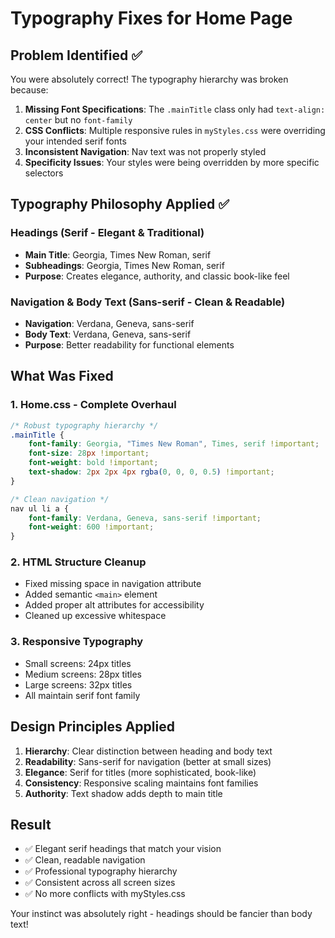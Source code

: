 # Typography Fixes for Home Page

## Problem Identified ✅
You were absolutely correct! The typography hierarchy was broken because:

1. **Missing Font Specifications**: The `.mainTitle` class only had `text-align: center` but no `font-family`
2. **CSS Conflicts**: Multiple responsive rules in `myStyles.css` were overriding your intended serif fonts
3. **Inconsistent Navigation**: Nav text was not properly styled
4. **Specificity Issues**: Your styles were being overridden by more specific selectors

## Typography Philosophy Applied ✅

### Headings (Serif - Elegant & Traditional)
- **Main Title**: Georgia, Times New Roman, serif
- **Subheadings**: Georgia, Times New Roman, serif
- **Purpose**: Creates elegance, authority, and classic book-like feel

### Navigation & Body Text (Sans-serif - Clean & Readable)
- **Navigation**: Verdana, Geneva, sans-serif  
- **Body Text**: Verdana, Geneva, sans-serif
- **Purpose**: Better readability for functional elements

## What Was Fixed

### 1. **Home.css - Complete Overhaul**
```css
/* Robust typography hierarchy */
.mainTitle {
    font-family: Georgia, "Times New Roman", Times, serif !important;
    font-size: 28px !important;
    font-weight: bold !important;
    text-shadow: 2px 2px 4px rgba(0, 0, 0, 0.5) !important;
}

/* Clean navigation */
nav ul li a {
    font-family: Verdana, Geneva, sans-serif !important;
    font-weight: 600 !important;
}
```

### 2. **HTML Structure Cleanup**
- Fixed missing space in navigation attribute
- Added semantic `<main>` element
- Added proper alt attributes for accessibility
- Cleaned up excessive whitespace

### 3. **Responsive Typography**
- Small screens: 24px titles
- Medium screens: 28px titles  
- Large screens: 32px titles
- All maintain serif font family

## Design Principles Applied

1. **Hierarchy**: Clear distinction between heading and body text
2. **Readability**: Sans-serif for navigation (better at small sizes)
3. **Elegance**: Serif for titles (more sophisticated, book-like)
4. **Consistency**: Responsive scaling maintains font families
5. **Authority**: Text shadow adds depth to main title

## Result
- ✅ Elegant serif headings that match your vision
- ✅ Clean, readable navigation
- ✅ Professional typography hierarchy
- ✅ Consistent across all screen sizes
- ✅ No more conflicts with myStyles.css

Your instinct was absolutely right - headings should be fancier than body text!
